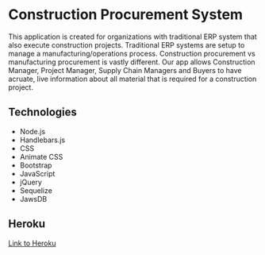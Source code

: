 # Construction Procurement System
This application is created for organizations with traditional ERP system that also execute construction projects. Traditional ERP systems are setup to manage a manufacturing/operations process. Construction procurement vs manufacturing procurement is vastly different. Our app allows Construction Manager, Project Manager, Supply Chain Managers and Buyers to have acruate, live information about all material that is required for a construction project.

## Technologies
* Node.js
* Handlebars.js
* CSS
* Animate CSS
* Bootstrap
* JavaScript
* jQuery
* Sequelize
* JawsDB

## Heroku
[Link to Heroku](https://storage-supreme-bc16475717b7.herokuapp.com/)
